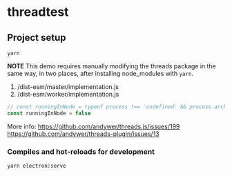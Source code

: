 # threadtest

## Project setup
```
yarn
```

**NOTE** This demo requires manually modifying the threads package in the same way, in two places, after installing node_modules with `yarn`.
1. /dist-esm/master/implementation.js
2. /dist-esm/worker/implementation.js
```js
// const runningInNode = typeof process !== 'undefined' && process.arch !== 'browser' && 'pid' in process;
const runningInNode = false
```

More info:
https://github.com/andywer/threads.js/issues/199
https://github.com/andywer/threads-plugin/issues/13

### Compiles and hot-reloads for development
```
yarn electron:serve
```
